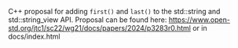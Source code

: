 C++ proposal for adding `first()` and `last()` to the std::string and std::string_view API.
Proposal can be found here: https://www.open-std.org/jtc1/sc22/wg21/docs/papers/2024/p3283r0.html or in docs/index.html
